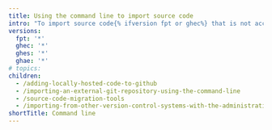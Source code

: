 ```yaml
---
title: Using the command line to import source code
intro: "To import source code{% ifversion fpt or ghec%} that is not accessible from the public internet{% endif %}, you can use command line tools."
versions:
  fpt: '*'
  ghec: '*'
  ghes: '*'
  ghae: '*'
# topics:
children:
  - /adding-locally-hosted-code-to-github
  - /importing-an-external-git-repository-using-the-command-line
  - /source-code-migration-tools
  - /importing-from-other-version-control-systems-with-the-administrative-shell
shortTitle: Command line
---
```

